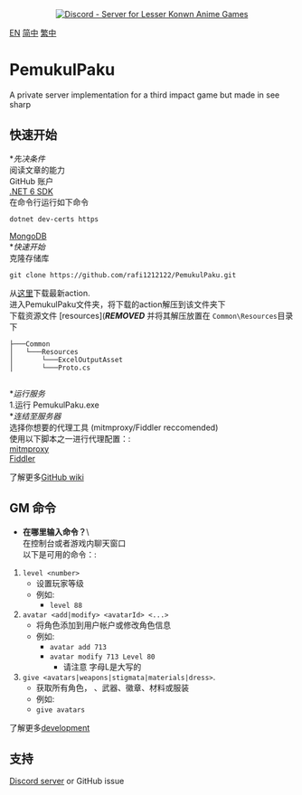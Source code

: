 
<div align="center"><a href="https://discord.gg/fbsRYc7bBA"><img alt="Discord - Server for Lesser Konwn Anime Games" src="https://i.imgtg.com/2023/06/08/O5Lt2S.jpg"></a></div>


[EN](../README.md) [简中](Docs/README_zh-CN.md) [繁中](README_zh-TW.md)
# PemukulPaku  
A private server implementation for a third impact game but made in see sharp  
## 快速开始  
**先决条件*  
阅读文章的能力  
GitHub 账户   
[.NET 6 SDK](https://dotnet.microsoft.com/en-us/download/dotnet/6.0)   
在命令行运行如下命令   
```
dotnet dev-certs https
```
[MongoDB](https://www.mongodb.com/try/download/community)  
**快速开始*  
克隆存储库  
```
git clone https://github.com/rafi1212122/PemukulPaku.git
```

从[这里](https://github.com/rafi1212122/PemukulPaku/actions)下载最新action.   
进入PemukulPaku文件夹，将下载的action解压到该文件夹下  
下载资源文件 [resources](***REMOVED***  并将其解压放置在 `Common\Resources`目录下   
```
├───Common
│   └───Resources
│       └───ExcelOutputAsset
│       └───Proto.cs


```
**运行服务*   
1.运行 PemukulPaku.exe   
**连结至服务器*   
选择你想要的代理工具 (mitmproxy/Fiddler reccomended)   
使用以下脚本之一进行代理配置：:  
[mitmproxy](https://gist.github.com/rafi1212122/5cc76297d6cf6396de5fc572d1e55812#file-proxy-py)  
[Fiddler](https://github.com/rafi1212122/PemukulPaku/wiki/Starting#connecting-to-the-server)   


了解更多[GitHub wiki](https://github.com/rafi1212122/PemukulPaku/wiki)  

## GM 命令  
* **在哪里输入命令？**\  
在控制台或者游戏内聊天窗口  
以下是可用的命令：:  
1. `level <number>`    
   * 设置玩家等级  
   * 例如:  
      * `level 88`  
2. `avatar <add|modify> <avatarId> <...>`  
   * 将角色添加到用户帐户或修改角色信息  
   * 例如:  
      * `avatar add 713`  
      * `avatar modify 713 Level 80`  
           * 请注意 字母L是大写的  
3. `give <avatars|weapons|stigmata|materials|dress>`.  
    * 获取所有角色，  、武器、徽章、材料或服装  
    * 例如:  
    - `give avatars`   

了解更多[development](https://github.com/rafi1212122/PemukulPaku/wiki/Development)  

## 支持  
[Discord server](https://discord.gg/fbsRYc7bBA) or GitHub issue  
